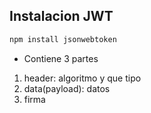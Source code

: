 ## Instalacion JWT
```bash
npm install jsonwebtoken
```

* Contiene 3 partes
1. header: algoritmo y que tipo 
2. data(payload): datos
3. firma